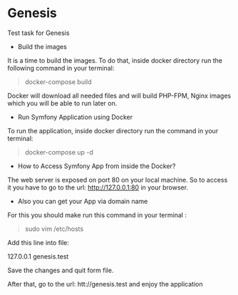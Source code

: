 # Genesis
Test task for Genesis

* Build the images

It is a time to build the images. To do that, inside docker directory run the following command in your terminal:

> docker-compose build
 
Docker will download all needed files and will build PHP-FPM, Nginx images which you will be able to run later on.

* Run Symfony Application using Docker

To run the application, inside docker directory run the command in your terminal:

> docker-compose up -d


* How to Access Symfony App from inside the Docker?

The web server is exposed on port 80 on your local machine. 
So to access it you have to go to the url: http://127.0.0.1:80 in your browser.

* Also you can get your App via domain name

For this you should make run this command in your terminal :

> sudo vim /etc/hosts

Add this line into file:

127.0.0.1  genesis.test

Save the changes and quit form file.

After that, go to the url: htt://genesis.test and enjoy the application